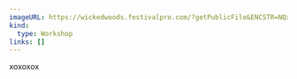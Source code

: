 ```yaml
---
imageURL: https://wickedwoods.festivalpro.com/?getPublicFile&ENCSTR=NQxcRHiuvZImutdccATT
kind:
  type: Workshop
links: []
---
```

xoxoxox